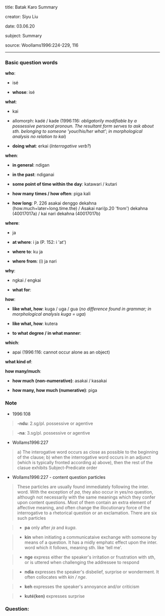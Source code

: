 
title:  Batak Karo Summary

creator: Siyu Liu

date: 03.06.20

subject: Summary

source: Woollams1996:224-229, 116

----

### Basic question words

**who**: 

 - isé
 
 - **whose**: isé
 
**what**: 

 - kai 
 
 - allomorph: kadé / kade (1996:116: *obligatorily modifiable by a possessive personal pronoun. The resultant form serves to ask about sth. belonging to someone 'your/his/her what'*; *in morphological analysis no relation to kai*)
 
 - **doing what**: erkai (*Interrogative verb?*)
 
**when**: 

 - **in general**: ndigan
 
 - **in the past**: ndiganai
 
 - **some point of time within the day**: katawari / kutari
 
 - **how many times / how often**: piga kali	
 
 - **how long**: P. 226 asakai denggo dekahna (how.much+later+long.time.the) / Asakai nari(p.20 'from') dekahna (40017017a) / kai nari dekahna (40017017b) 	
 
**where**: 

 - ja
 
 - **at where**: i ja (P. 152: i 'at')
  
 - **where to**: ku ja
 
 - **where from**: (i) ja nari
 
**why**: 

 - ngkai / engkai
 
 - **what for**:

**how**: 

 - **like what, how**: kuga / uga / gua (*no difference found in grammar; in morphological analysis kuga = uga*)
 
 - **like what, how**: kutera
 
 - **to what degree / in what manner**: 
  
**which**: 

 - apai (1996:116: cannot occur alone as an object)
  
**what kind of**: 

**how many/much**: 
 
 - **how much (non-numerative)**: asakai / kasakai
 
 - **how many, how much (numerative)**: piga


### Note

- 1996:108

> **-ndu**: 2.sg/pl. possessive or agentive

> **-na**: 3.sg/pl. possessive or agentive 

- Wollams1996:227

> a) The interogative word occurs as close as possible to the beginning of the clause; b) when the interrogative word occurs in an adjunct  (which is typically fronted according a) above), then the rest of the clasue exhibits Subject-Predicate order

- Wollams1996:227 - content question particles

> These particles are usually found immediately following the inter. word. With the exception of *pa*, they also occur in yes/no question, although not necessarily with the same meanings which they confer upon content questions. Most of them contain an extra element of affective meaning, and often change the illocutionary force of the interrogative to a rhetorical question or an exclamation. There are six such particles

>  - **pa** only after *ja* and *kuga*.

>  - **kin** when initiating a communicataive exchange with someone by means of a question. It has a midly emphatc effect upon the inter. word which it follows, meaning sth. like 'tell me'.

>  - **nge** express either the speaker's irritation or frustration with sth, or is uttered when challenging the addressee to respond

>  - **ndia** expresses the speaker's disbelief, surprise or wonderment. It often collocates with *kin / nge*.

>  - **keh** expresses the speaker's annoyance and/or criticism

>  - **kuté(ken)** expresses surprise


### Question:

